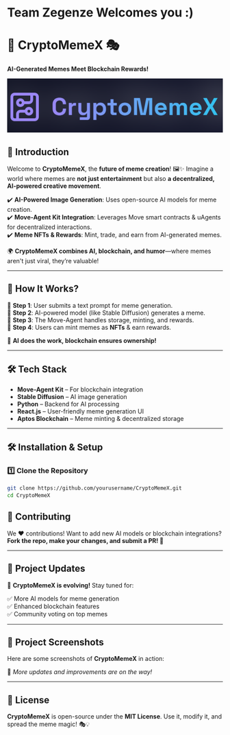# Team Zegenze Welcomes you :)
# 🚀 CryptoMemeX 🎭  
**AI-Generated Memes Meet Blockchain Rewards!**

![CryptoMemeX Logo](https://github.com/SujaydRNSIT/CryptoMemeX/blob/1d106abf35641c1ac7b0a5b08f01170cbf9cb690/CryptoMemeX%20screenshots/Screenshot%202025-03-20%20004343.png)

## 📌 Introduction  

Welcome to **CryptoMemeX**, the **future of meme creation**! 🖼️✨ Imagine a world where memes are **not just entertainment** but also **a decentralized, AI-powered creative movement**.  

✔️ **AI-Powered Image Generation**: Uses open-source AI models for meme creation.  
✔️ **Move-Agent Kit Integration**: Leverages Move smart contracts & uAgents for decentralized interactions.  
✔️ **Meme NFTs & Rewards**: Mint, trade, and earn from AI-generated memes.  

🌍 **CryptoMemeX combines AI, blockchain, and humor**—where memes aren't just viral, they’re valuable!  

---

## 🚀 How It Works?  

🔹 **Step 1**: User submits a text prompt for meme generation.  
🔹 **Step 2**: AI-powered model (like Stable Diffusion) generates a meme.  
🔹 **Step 3**: The Move-Agent handles storage, minting, and rewards.  
🔹 **Step 4**: Users can mint memes as **NFTs** & earn rewards.  

🤖 **AI does the work, blockchain ensures ownership!**  

---

## 🛠️ Tech Stack  

- **Move-Agent Kit** – For blockchain integration  
- **Stable Diffusion** – AI image generation  
- **Python** – Backend for AI processing  
- **React.js** – User-friendly meme generation UI  
- **Aptos Blockchain** – Meme minting & decentralized storage  

---

## 🛠️ Installation & Setup  

### 1️⃣ Clone the Repository  
```bash
git clone https://github.com/yourusername/CryptoMemeX.git
cd CryptoMemeX
```

## 🌟 Contributing  

We ❤️ contributions! Want to add new AI models or blockchain integrations? **Fork the repo, make your changes, and submit a PR! 🚀**  

---

## 🔄 Project Updates  

🚀 **CryptoMemeX is evolving!** Stay tuned for:  

✅ More AI models for meme generation  
✅ Enhanced blockchain features  
✅ Community voting on top memes  
 

---

## 📸 Project Screenshots  

Here are some screenshots of **CryptoMemeX** in action:  


📌 *More updates and improvements are on the way!*  

---

## 📜 License  

**CryptoMemeX** is open-source under the **MIT License**. Use it, modify it, and spread the meme magic! 🎭💡  


